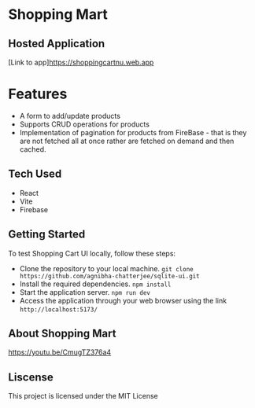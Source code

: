 # Shopping Mart

## Hosted Application

[Link to app]https://shoppingcartnu.web.app

# Features

- A form to add/update products
- Supports CRUD operations for products
- Implementation of pagination for products from FireBase - that is they are not fetched all at once rather are fetched on demand and then cached.

## Tech Used

- React
- Vite
- Firebase

## Getting Started

To test Shopping Cart UI locally, follow these steps:

- Clone the repository to your local machine.
  `git clone https://github.com/agnibha-chatterjee/sqlite-ui.git`
- Install the required dependencies.
  `npm install`
- Start the application server.
  `npm run dev`
- Access the application through your web browser using the link
  `http://localhost:5173/`

## About Shopping Mart
https://youtu.be/CmugTZ376a4

## Liscense

This project is licensed under the MIT License

